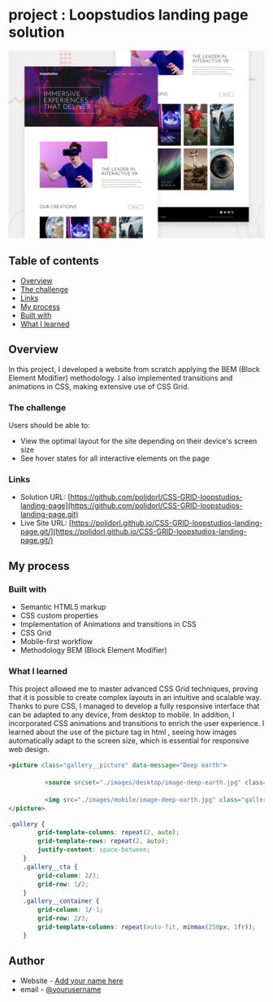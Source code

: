 # project : Loopstudios landing page solution

![Design preview for the Product preview card component coding challenge](./design/desktop-preview.jpg)

## Table of contents

- [Overview](#overview)
- [The challenge](#the-challenge)
- [Links](#links)
- [My process](#my-process)
- [Built with](#built-with)
- [What I learned](#what-i-learned)

## Overview
In this project, I developed a website from scratch applying the BEM (Block Element Modifier) ​​methodology. I also implemented transitions and animations in CSS, making extensive use of CSS Grid.
### The challenge

Users should be able to:

- View the optimal layout for the site depending on their device's screen size
- See hover states for all interactive elements on the page

### Links

- Solution URL: [https://github.com/polidorl/CSS-GRID-loopstudios-landing-page](https://github.com/polidorl/CSS-GRID-loopstudios-landing-page.git)
- Live Site URL: [https://polidorl.github.io/CSS-GRID-loopstudios-landing-page.git/](https://polidorl.github.io/CSS-GRID-loopstudios-landing-page.git/)

## My process

### Built with

- Semantic HTML5 markup
- CSS custom properties
- Implementation of Animations and transitions in CSS
- CSS Grid
- Mobile-first workflow
- Methodology BEM (Block Element Modifier)

### What I learned

This project allowed me to master advanced CSS Grid techniques, proving that it is possible to create complex layouts in an intuitive and scalable way. Thanks to pure CSS, I managed to develop a fully responsive interface that can be adapted to any device, from desktop to mobile. In addition, I incorporated CSS animations and transitions to enrich the user experience.
I learned about the use of the picture tag in html , seeing how images automatically adapt to the screen size, which is essential for responsive web design.


```html
<picture class="gallery__picture" data-message="Deep earth">

          <source srcset="./images/desktop/image-deep-earth.jpg" class="gallery__img" media="(min-width:768px)">

          <img src="./images/mobile/image-deep-earth.jpg" class="gallery__img" alt="imagen Deep earth">
</picture>
```
```css
.gallery {
        grid-template-columns: repeat(2, auto);
        grid-template-rows: repeat(2, auto);
        justify-content: space-between;
    }
    .gallery__cta {
        grid-column: 2/3;
        grid-row: 1/2;
    }
    .gallery__container {
        grid-column: 1/-1;
        grid-row: 2/3;
        grid-template-columns: repeat(auto-fit, minmax(250px, 1fr));
    }
```

## Author

- Website - [Add your name here](in/lisbeth-emperatriz-polidor-solano-139b70117)
- email - [@yourusername](polidor.lisbeth4@gmail.com)




